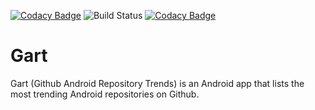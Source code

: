 [![Codacy Badge](https://api.codacy.com/project/badge/Grade/5e7958ec6e25438181bc8575888bd078)](https://app.codacy.com/app/NalediMadlopha/gart?utm_source=github.com&utm_medium=referral&utm_content=NalediMadlopha/gart&utm_campaign=Badge_Grade_Settings) ![Build Status](https://travis-ci.com/NalediMadlopha/gart.svg?branch=master) [![Codacy Badge](https://api.codacy.com/project/badge/Grade/c6d7e0f383f346dc84f1ab9fbdab1361)](https://www.codacy.com/app/NalediMadlopha/gart?utm_source=github.com&amp;utm_medium=referral&amp;utm_content=NalediMadlopha/gart&amp;utm_campaign=Badge_Grade)

# Gart
Gart (Github Android Repository Trends) is an Android app that lists the most trending Android repositories on Github.
